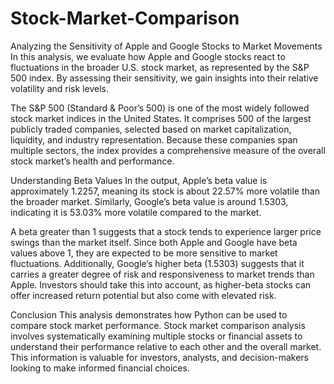 # Stock-Market-Comparison

Analyzing the Sensitivity of Apple and Google Stocks to Market Movements
In this analysis, we evaluate how Apple and Google stocks react to fluctuations in the broader U.S. stock market, as represented by the S&P 500 index. By assessing their sensitivity, we gain insights into their relative volatility and risk levels.

The S&P 500 (Standard & Poor’s 500) is one of the most widely followed stock market indices in the United States. It comprises 500 of the largest publicly traded companies, selected based on market capitalization, liquidity, and industry representation. Because these companies span multiple sectors, the index provides a comprehensive measure of the overall stock market’s health and performance.

Understanding Beta Values
In the output, Apple’s beta value is approximately 1.2257, meaning its stock is about 22.57% more volatile than the broader market. Similarly, Google’s beta value is around 1.5303, indicating it is 53.03% more volatile compared to the market.

A beta greater than 1 suggests that a stock tends to experience larger price swings than the market itself. Since both Apple and Google have beta values above 1, they are expected to be more sensitive to market fluctuations. Additionally, Google’s higher beta (1.5303) suggests that it carries a greater degree of risk and responsiveness to market trends than Apple. Investors should take this into account, as higher-beta stocks can offer increased return potential but also come with elevated risk.

Conclusion
This analysis demonstrates how Python can be used to compare stock market performance. Stock market comparison analysis involves systematically examining multiple stocks or financial assets to understand their performance relative to each other and the overall market. This information is valuable for investors, analysts, and decision-makers looking to make informed financial choices.
